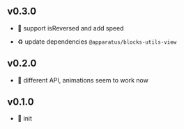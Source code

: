 ## v0.3.0

* 🌱 support isReversed and add speed

* ♻️ update dependencies `@apparatus/blocks-utils-view`

## v0.2.0

* 🌱 different API, animations seem to work now

## v0.1.0

* 🐣 init
